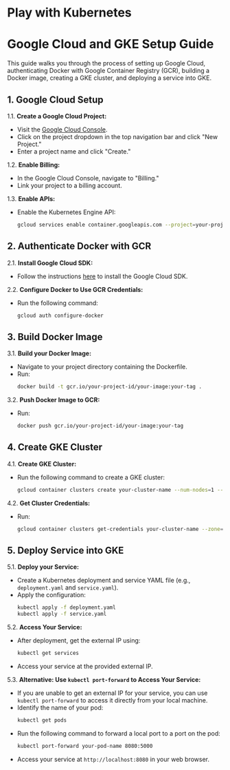 # Play with Kubernetes

# Google Cloud and GKE Setup Guide

This guide walks you through the process of setting up Google Cloud, authenticating Docker with Google Container Registry (GCR), building a Docker image, creating a GKE cluster, and deploying a service into GKE.

## 1. Google Cloud Setup

1.1. **Create a Google Cloud Project:**
   - Visit the [Google Cloud Console](https://console.cloud.google.com/).
   - Click on the project dropdown in the top navigation bar and click "New Project."
   - Enter a project name and click "Create."

1.2. **Enable Billing:**
   - In the Google Cloud Console, navigate to "Billing."
   - Link your project to a billing account.

1.3. **Enable APIs:**
   - Enable the Kubernetes Engine API:
     ```bash
     gcloud services enable container.googleapis.com --project=your-project-id
     ```

## 2. Authenticate Docker with GCR

2.1. **Install Google Cloud SDK:**
   - Follow the instructions [here](https://cloud.google.com/sdk/docs/install) to install the Google Cloud SDK.

2.2. **Configure Docker to Use GCR Credentials:**
   - Run the following command:
     ```bash
     gcloud auth configure-docker
     ```

## 3. Build Docker Image

3.1. **Build your Docker Image:**
   - Navigate to your project directory containing the Dockerfile.
   - Run:
     ```bash
     docker build -t gcr.io/your-project-id/your-image:your-tag .
     ```

3.2. **Push Docker Image to GCR:**
   - Run:
     ```bash
     docker push gcr.io/your-project-id/your-image:your-tag
     ```

## 4. Create GKE Cluster

4.1. **Create GKE Cluster:**
   - Run the following command to create a GKE cluster:
     ```bash
     gcloud container clusters create your-cluster-name --num-nodes=1 --zone=your-preferred-zone
     ```

4.2. **Get Cluster Credentials:**
   - Run:
     ```bash
     gcloud container clusters get-credentials your-cluster-name --zone=your-preferred-zone
     ```

## 5. Deploy Service into GKE

5.1. **Deploy your Service:**
   - Create a Kubernetes deployment and service YAML file (e.g., `deployment.yaml` and `service.yaml`).
   - Apply the configuration:
     ```bash
     kubectl apply -f deployment.yaml
     kubectl apply -f service.yaml
     ```

5.2. **Access Your Service:**
   - After deployment, get the external IP using:
     ```bash
     kubectl get services
     ```
   - Access your service at the provided external IP.

5.3. **Alternative: Use `kubectl port-forward` to Access Your Service:**
   - If you are unable to get an external IP for your service, you can use `kubectl port-forward` to access it directly from your local machine.
   - Identify the name of your pod:
     ```bash
     kubectl get pods
     ```
   - Run the following command to forward a local port to a port on the pod:
     ```bash
     kubectl port-forward your-pod-name 8080:5000
     ```
   - Access your service at `http://localhost:8080` in your web browser.


